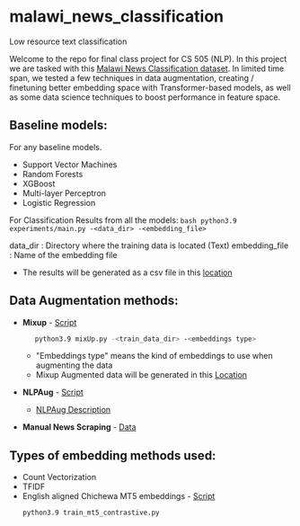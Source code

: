# malawi_news_classification
Low resource text classification

Welcome to the repo for final class project for CS 505 (NLP). In this project
we are tasked with this [Malawi News Classification dataset](https://zindi.africa/competitions/ai4d-malawi-news-classification-challenge/leaderboard).
In limited time span, we tested a few techniques in data augmentation, creating / finetuning better embedding space
with Transformer-based models, as well as some data science techniques to boost performance in feature space.

## Baseline models:
For any baseline models.
- Support Vector Machines
- Random Forests
- XGBoost 
- Multi-layer Perceptron
- Logistic Regression

For Classification Results from all the models:
     ```bash
        python3.9 experiments/main.py -<data_dir> -<embedding_file>
     ```

data_dir : Directory where the training data is located (Text)
embedding_file : Name of the embedding file 



- The results will be generated as a csv file in this [location](Results)
    

## Data Augmentation methods:
- **Mixup**      - [Script](https://github.com/PootieT/malawi_news_classification/blob/main/models/mixUp.py)     
     ```bash
        python3.9 mixUp.py -<train_data_dir> -<embeddings type>
     ```

    - "Embeddings type" means the kind of embeddings to use when augmenting the data
    - Mixup Augmented data will be generated in this [Location]()

- **NLPAug**    - [Script](https://github.com/PootieT/malawi_news_classification/blob/main/experiments/Augmention_Proof-of-Concept%20.ipynb)     

    - [NLPAug Description](https://nlpaug.readthedocs.io/en/latest/) 
 
- **Manual News Scraping** - [Data](https://github.com/PootieT/malawi_news_classification/tree/main/data_gathering) 
    
## Types of embedding methods used: 
- Count Vectorization
- TFIDF
- English aligned Chichewa MT5 embeddings     - [Script](https://github.com/PootieT/malawi_news_classification/blob/main/experiments/train_mt5_contrastive.py)
    ```bash
    python3.9 train_mt5_contrastive.py
    ```


